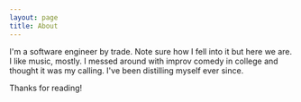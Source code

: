 ```yaml
---
layout: page
title: About
---
```


<p class="message">
  I'm a software engineer by trade. Note sure how I fell into it but here we are. I like music, mostly. I messed around with improv comedy in college and thought it was my calling. I've been distilling myself ever since. 
</p>

Thanks for reading!
